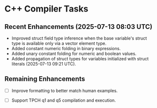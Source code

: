 # C++ Compiler Tasks

## Recent Enhancements (2025-07-13 08:03 UTC)
- Improved struct field type inference when the base variable's struct type is
  available only via a vector element type.
- Added constant numeric folding in binary expressions.
- Added unary constant folding for numeric and boolean values.
- Added propagation of struct types for variables initialized with struct
  literals (2025-07-13 09:21 UTC).

## Remaining Enhancements
- [ ] Improve formatting to better match human examples.
- [ ] Support TPCH q1 and q5 compilation and execution.

